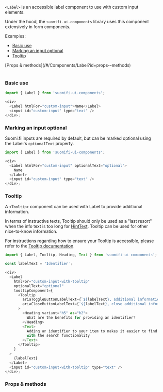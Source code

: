 `<Label>` is an accessible label component to use with custom input elements.

Under the hood, the `suomifi-ui-components` library uses this component extensively in form components.

Examples:

- [Basic use](/#/Components/Label?id=basic-use)
- [Marking an input optional](/#/Components/Label?id=marking-an-input-optional)
- [Tooltip](/#/Components/Label?id=tooltip)

<div style="margin-bottom: 40px">
  [Props & methods](/#/Components/Label?id=props--methods)
</div>

### Basic use

```js
import { Label } from 'suomifi-ui-components';

<div>
  <Label htmlFor="custom-input">Name</Label>
  <input id="custom-input" type="text" />
</div>;
```

### Marking an input optional

Suomi.fi inputs are required by default, but can be marked optional using the Label's `optionalText` property.

```js
import { Label } from 'suomifi-ui-components';

<div>
  <Label htmlFor="custom-input" optionalText="optional">
    Name
  </Label>
  <input id="custom-input" type="text" />
</div>;
```

### Tooltip

A `<Tooltip>` component can be used with Label to provide additional information.

In terms of instructive texts, Tooltip should only be used as a "last resort" when the info text is too long for [HintText](/#/Components/HintText). Tooltip can be used for other nice-to-know information.

For instructions regarding how to ensure your Tooltip is accessible, please refer to the [Tooltip documentation](/#/Components/Tooltip).

```js
import { Label, Tooltip, Heading, Text } from 'suomifi-ui-components';

const labelText = 'Identifier';

<div>
  <Label
    htmlFor="custom-input-with-tooltip"
    optionalText="optional"
    tooltipComponent={
      <Tooltip
        ariaToggleButtonLabelText={`${labelText}, additional information`}
        ariaCloseButtonLabelText={`${labelText}, close additional information`}
      >
        <Heading variant="h5" as="h2">
          What are the benefits for providing an identifier?
        </Heading>
        <Text>
          Adding an identifier to your item to makes it easier to find
          with the search functionality
        </Text>
      </Tooltip>
    }
  >
    {labelText}
  </Label>
  <input id="custom-input-with-tooltip" type="text" />
</div>;
```

### Props & methods
